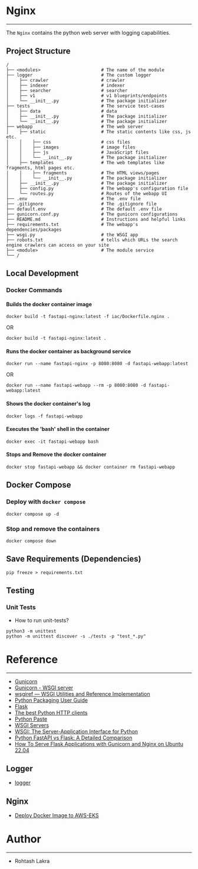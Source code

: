 # Nginx

---

The ```Nginx``` contains the python web server with logging capabilities.


## Project Structure
```
/
├── <modules>                       # The name of the module
├── logger                          # The custom logger
│    ├── crawler                    # crawler
│    ├── indexer                    # indexer
│    ├── searcher                   # searcher
│    ├── v1                         # v1 blueprints/endpoints
│    └── __init__.py                # The package initializer
├── tests                           # The service test-cases
│    ├── data                       # data
│    ├── __init__.py                # The package initializer
│    └── __init__.py                # The package initializer
├── webapp                          # The web server
│    ├── static                     # The static contents like css, js etc.
│    │    ├── css                   # css files
│    │    ├── images                # image files
│    │    ├── js                    # JavaScript files
│    │    └── __init__.py           # The package initializer
│    ├── templates                  # The web templates like fragments, html pages etc.
│    │    ├── fragments             # The HTML views/pages
│    │    └── __init__.py           # The package initializer
│    ├── __init__.py                # The package initializer
│    ├── config.py                  # The webapp's configuration file
│    └── routes.py                  # Routes of the webapp UI
├── .env                            # The .env file
├── .gitignore                      # The .gitignore file
├── default.env                     # The default .env file
├── gunicorn.conf.py                # The gunicorn configurations
├── README.md                       # Instructions and helpful links
├── requirements.txt                # The webapp's dependencies/packages
├── wsgi.py                         # the WSGI app
├── robots.txt                      # tells which URLs the search engine crawlers can access on your site
├── <module>                        # The module service
└── /
```

## Local Development


### Docker Commands

#### Builds the docker container image
```shell
docker build -t fastapi-nginx:latest -f iac/Dockerfile.nginx .
```
OR
```shell
docker build -t fastapi-nginx:latest .
```

#### Runs the docker container as background service
```shell
docker run --name fastapi-nginx -p 8080:8080 -d fastapi-webapp:latest
```
OR
```shell
docker run --name fastapi-webapp --rm -p 8080:8080 -d fastapi-webapp:latest
```

#### Shows the docker container's log
```shell
docker logs -f fastapi-webapp
```

#### Executes the 'bash' shell in the container
```shell
docker exec -it fastapi-webapp bash
```

#### Stops and Remove the docker container

```shell
docker stop fastapi-webapp && docker container rm fastapi-webapp
```


## Docker Compose

### Deploy with ```docker compose```
```shell
docker compose up -d
```

### Stop and remove the containers
```shell
docker compose down
```


## Save Requirements (Dependencies)
```shell
pip freeze > requirements.txt
```


## Testing

### Unit Tests

- How to run unit-tests?

```shell
python3 -m unittest
python -m unittest discover -s ./tests -p "test_*.py"
```



# Reference

---

- [Gunicorn](https://flask.palletsprojects.com/en/3.0.x/deploying/gunicorn/)
- [Gunicorn - WSGI server](https://docs.gunicorn.org/en/latest/index.html)
- [wsgiref — WSGI Utilities and Reference Implementation](https://docs.python.org/3/library/wsgiref.html)
- [Python Packaging User Guide](https://packaging.python.org/en/latest/)
- [Flask](https://flask.palletsprojects.com/en/3.0.x/)
- [The best Python HTTP clients](https://www.scrapingbee.com/blog/best-python-http-clients/)
- [Python Paste](https://pythonpaste.readthedocs.io/en/latest/index.html)
- [WSGI Servers](https://www.fullstackpython.com/wsgi-servers.html)
- [WSGI: The Server-Application Interface for Python](https://www.toptal.com/python/pythons-wsgi-server-application-interface)
- [Python FastAPI vs Flask: A Detailed Comparison](https://www.turing.com/kb/fastapi-vs-flask-a-detailed-comparison)
- [How To Serve Flask Applications with Gunicorn and Nginx on Ubuntu 22.04](https://www.digitalocean.com/community/tutorials/how-to-serve-flask-applications-with-gunicorn-and-nginx-on-ubuntu-22-04)

## Logger
- [logger](https://replit.com/@pgorecki/request-logger?v=1#main.py)

## Nginx
- [Deploy Docker Image to AWS-EKS](https://medium.com/@sejalmaniyar9/deploying-a-docker-image-to-aws-eks-504f4fec6fee)


# Author

---

- Rohtash Lakra
